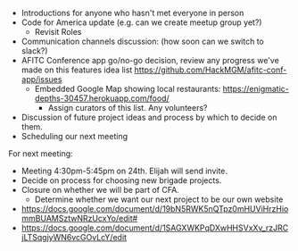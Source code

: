 * Introductions for anyone who hasn't met everyone in person
* Code for America update (e.g. can we create meetup group yet?)
    * Revisit Roles
* Communication channels discussion: (how soon can we switch to slack?)
* AFITC Conference app go/no-go decision, review any progress we've made on this features idea list https://github.com/HackMGM/afitc-conf-app/issues
  * Embedded Google Map showing local restaurants: https://enigmatic-depths-30457.herokuapp.com/food/ 
     * Assign curators of this list. Any volunteers?
* Discussion of future project ideas and process by which to decide on them.
* Scheduling our next meeting


For next meeting:
* Meeting 4:30pm-5:45pm on 24th. Elijah will send invite.
* Decide on process for choosing new brigade projects.
* Closure on whether we will be part of CFA.
   * Determine whether we want our next project to be our own website
* https://docs.google.com/document/d/19bN5RWK5nQTpz0mHUViHrzHiommBUAMSztwNRzUcxYo/edit#
* https://docs.google.com/document/d/1SAGXWKPqDXwHHSVxXv_rzJRCjLTSqgjyWN6vcGOvLcY/edit
